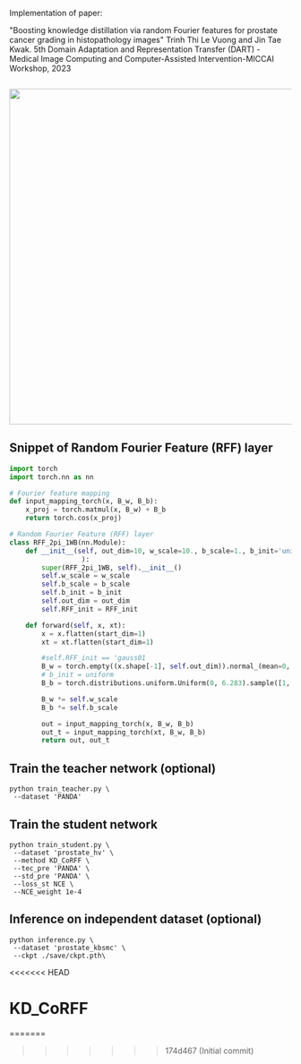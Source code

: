 
Implementation of paper: 

"Boosting knowledge distillation via random Fourier features for prostate cancer grading in histopathology images"
Trinh Thi Le Vuong and Jin Tae Kwak. 
5th Domain Adaptation and Representation Transfer (DART) - Medical Image Computing and Computer-Assisted Intervention-MICCAI Workshop, 2023

```

```
<p align="center">
  <img src="figures/Network.png" width="600">
</p>


## Snippet of Random Fourier Feature (RFF) layer
```python
import torch
import torch.nn as nn

# Fourier feature mapping
def input_mapping_torch(x, B_w, B_b):
    x_proj = torch.matmul(x, B_w) + B_b
    return torch.cos(x_proj)

# Random Fourier Feature (RFF) layer
class RFF_2pi_1WB(nn.Module):
    def __init__(self, out_dim=10, w_scale=10., b_scale=1., b_init='uniform', RFF_init='gauss01',
                  ):
        super(RFF_2pi_1WB, self).__init__()
        self.w_scale = w_scale
        self.b_scale = b_scale
        self.b_init = b_init
        self.out_dim = out_dim
        self.RFF_init = RFF_init

    def forward(self, x, xt):
        x = x.flatten(start_dim=1)
        xt = xt.flatten(start_dim=1)

        #self.RFF_init == 'gauss01
        B_w = torch.empty((x.shape[-1], self.out_dim)).normal_(mean=0, std=1).cuda()
        # b_init = uniform
        B_b = torch.distributions.uniform.Uniform(0, 6.283).sample([1, self.out_dim]).cuda()

        B_w *= self.w_scale
        B_b *= self.b_scale

        out = input_mapping_torch(x, B_w, B_b)
        out_t = input_mapping_torch(xt, B_w, B_b)
        return out, out_t
```

## Train the teacher network (optional)
 
```
python train_teacher.py \
 --dataset 'PANDA' 
```



## Train the student network

```
python train_student.py \
 --dataset 'prostate_hv' \
 --method KD_CoRFF \
 --tec_pre 'PANDA' \
 --std_pre 'PANDA' \
 --loss_st NCE \
 --NCE_weight 1e-4 

```

## Inference on independent dataset (optional)

```
python inference.py \
 --dataset 'prostate_kbsmc' \
 --ckpt ./save/ckpt.pth\
```
<<<<<<< HEAD
# KD_CoRFF
=======
>>>>>>> 174d467 (Initial commit)

